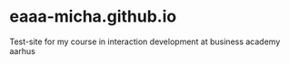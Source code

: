 # eaaa-micha.github.io
Test-site for my course in interaction development at business academy aarhus
